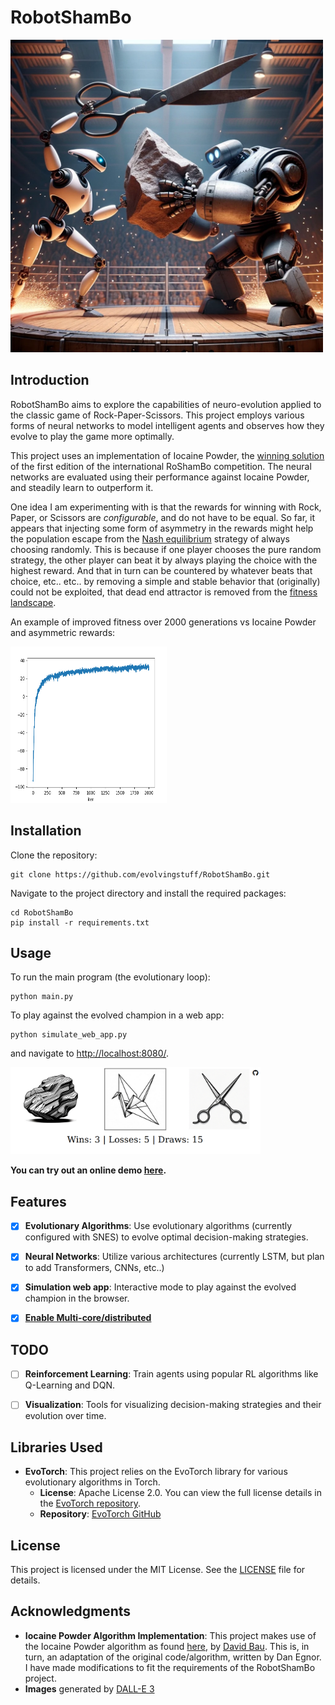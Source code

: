 # RobotShamBo

<img src="images/robotshambo.png" width="500" height="500">

## Introduction

RobotShamBo aims to explore the capabilities of neuro-evolution applied to the classic game of Rock-Paper-Scissors. This project employs various forms of neural networks to model intelligent agents and observes how they evolve to play the game more optimally.

This project uses an implementation of Iocaine Powder, the [winning solution](https://web.archive.org/web/20110810213237/http://webdocs.cs.ualberta.ca/~darse/rsb-results1.html) of the first edition of the international RoShamBo competition.
The neural networks are evaluated using their performance against Iocaine Powder, and steadily learn to outperform it.

One idea I am experimenting with is that the rewards for winning with Rock, Paper, or Scissors are *configurable*, and do not have to be equal.
So far, it appears that injecting some form of asymmetry in the rewards might help the population escape from the [Nash equilibrium](https://en.wikipedia.org/wiki/Nash_equilibrium) strategy of always choosing randomly.
This is because if one player chooses the pure random strategy, the other player can beat it by always playing the choice with the highest reward.
And that in turn can be countered by whatever beats that choice, etc.. etc.. by removing a simple and stable behavior that (originally) could not be exploited,
that dead end attractor is removed from the [fitness landscape](https://en.wikipedia.org/wiki/Fitness_landscape).

An example of improved fitness over 2000 generations vs Iocaine Powder and asymmetric rewards:

<img src="images/fitness-over-time.png" width="250" height="250">

## Installation

Clone the repository:

```
git clone https://github.com/evolvingstuff/RobotShamBo.git
```

Navigate to the project directory and install the required packages:

```
cd RobotShamBo
pip install -r requirements.txt
```

## Usage

To run the main program (the evolutionary loop):

```
python main.py
```

To play against the evolved champion in a web app:

```
python simulate_web_app.py
```

and navigate to [http://localhost:8080/](http://localhost:8080/).

<img src="images/web-app.png" width="400">

__**You can try out an online demo [here](http://146.190.12.216:8080/).**__

## Features

- [x] **Evolutionary Algorithms**: Use evolutionary algorithms (currently configured with SNES) to evolve optimal decision-making strategies.
- [x] **Neural Networks**: Utilize various architectures (currently LSTM, but plan to add Transformers, CNNs, etc..)
- [x] **Simulation web app**: Interactive mode to play against the evolved champion in the browser.
- [x] **[Enable Multi-core/distributed](https://docs.evotorch.ai/v0.4.1/advanced_usage/dist_based/)**


## TODO

- [ ] **Reinforcement Learning**: Train agents using popular RL algorithms like Q-Learning and DQN.
- [ ] **Visualization**: Tools for visualizing decision-making strategies and their evolution over time.


## Libraries Used

- **EvoTorch**: This project relies on the EvoTorch library for various evolutionary algorithms in Torch. 
  - **License**: Apache License 2.0. You can view the full license details in the [EvoTorch repository](https://github.com/nnaisense/evotorch/blob/master/LICENSE).
  - **Repository**: [EvoTorch GitHub](https://github.com/nnaisense/evotorch)


## License

This project is licensed under the MIT License. See the [LICENSE](LICENSE) file for details.

## Acknowledgments

- **Iocaine Powder Algorithm Implementation**: This project makes use of the Iocaine Powder algorithm as found [here](http://davidbau.com/downloads/rps/rps-iocaine.py), by [David Bau](http://davidbau.com/). This is, in turn, an adaptation of the original code/algorithm, written by Dan Egnor. I have made modifications to fit the requirements of the RobotShamBo project.
- **Images** generated by [DALL-E 3](https://openai.com/dall-e-3)
